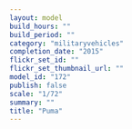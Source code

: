 ```yaml
---
layout: model
build_hours: ""
build_period: ""
category: "militaryvehicles"
completion_date: "2015"
flickr_set_id: ""
flickr_set_thumbnail_url: ""
model_id: "172"
publish: false
scale: "1/72"
summary: ""
title: "Puma"
---
```



